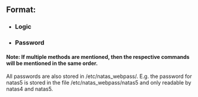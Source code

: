 ## Format:
* ### Logic
* ### Password

#### Note: If multiple methods are mentioned, then the respective commands will be mentioned in the same order.

All passwords are also stored in /etc/natas_webpass/. E.g. the password for natas5 is stored in the file /etc/natas_webpass/natas5 and only readable by natas4 and natas5.